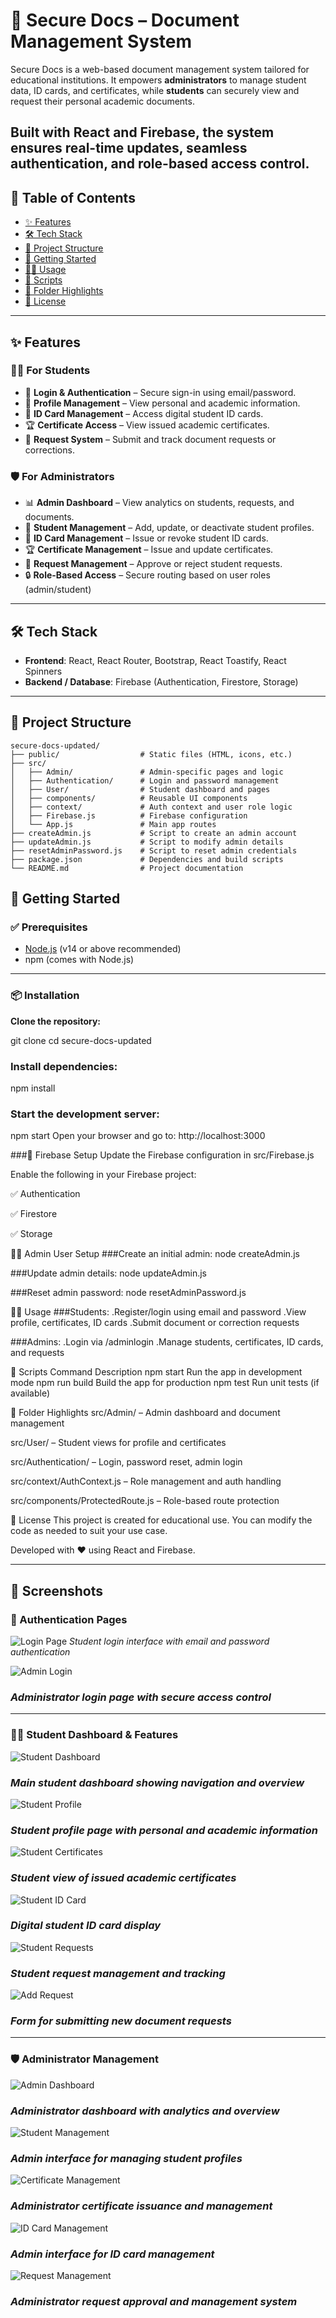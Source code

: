 # 📄 Secure Docs – Document Management System

Secure Docs is a web-based document management system tailored for educational institutions. It empowers **administrators** to manage student data, ID cards, and certificates, while **students** can securely view and request their personal academic documents.

## Built with **React** and **Firebase**, the system ensures real-time updates, seamless authentication, and role-based access control.

## 🔗 Table of Contents

- [✨ Features](#-features)
- [🛠️ Tech Stack](#-tech-stack)
- [📁 Project Structure](#-project-structure)
- [🚀 Getting Started](#-getting-started)
- [👩‍💼 Usage](#-usage)
- [📜 Scripts](#-scripts)
- [📂 Folder Highlights](#-folder-highlights)
- [🪪 License](#-license)

---

## ✨ Features

### 👨‍🎓 For Students

- 🔐 **Login & Authentication** – Secure sign-in using email/password.
- 📄 **Profile Management** – View personal and academic information.
- 🪪 **ID Card Management** – Access digital student ID cards.
- 🏆 **Certificate Access** – View issued academic certificates.
- 📨 **Request System** – Submit and track document requests or corrections.

### 🛡️ For Administrators

- 📊 **Admin Dashboard** – View analytics on students, requests, and documents.
- 👥 **Student Management** – Add, update, or deactivate student profiles.
- 🪪 **ID Card Management** – Issue or revoke student ID cards.
- 🏆 **Certificate Management** – Issue and update certificates.
- 📩 **Request Management** – Approve or reject student requests.
- 🔒 **Role-Based Access** – Secure routing based on user roles (admin/student)

---

## 🛠️ Tech Stack

- **Frontend**: React, React Router, Bootstrap, React Toastify, React Spinners
- **Backend / Database**: Firebase (Authentication, Firestore, Storage)

---

## 📁 Project Structure

```plaintext
secure-docs-updated/
├── public/                  # Static files (HTML, icons, etc.)
├── src/
│   ├── Admin/               # Admin-specific pages and logic
│   ├── Authentication/      # Login and password management
│   ├── User/                # Student dashboard and pages
│   ├── components/          # Reusable UI components
│   ├── context/             # Auth context and user role logic
│   ├── Firebase.js          # Firebase configuration
│   └── App.js               # Main app routes
├── createAdmin.js           # Script to create an admin account
├── updateAdmin.js           # Script to modify admin details
├── resetAdminPassword.js    # Script to reset admin credentials
├── package.json             # Dependencies and build scripts
└── README.md                # Project documentation
```

## 🚀 Getting Started

### ✅ Prerequisites

- [Node.js](https://nodejs.org/) (v14 or above recommended)
- npm (comes with Node.js)

---

### 📦 Installation

**Clone the repository:**

git clone <your-repo-url>
cd secure-docs-updated

### Install dependencies:

npm install

### Start the development server:

npm start
Open your browser and go to:
http://localhost:3000

###🔧 Firebase Setup
Update the Firebase configuration in src/Firebase.js

Enable the following in your Firebase project:

✅ Authentication

✅ Firestore

✅ Storage

👨‍💼 Admin User Setup
###Create an initial admin:
node createAdmin.js

###Update admin details:
node updateAdmin.js

###Reset admin password:
node resetAdminPassword.js

👩‍💼 Usage
###Students:
.Register/login using email and password
.View profile, certificates, ID cards
.Submit document or correction requests

###Admins:
.Login via /adminlogin
.Manage students, certificates, ID cards, and requests

📜 Scripts
Command Description
npm start Run the app in development mode
npm run build Build the app for production
npm test Run unit tests (if available)

📂 Folder Highlights
src/Admin/ – Admin dashboard and document management

src/User/ – Student views for profile and certificates

src/Authentication/ – Login, password reset, admin login

src/context/AuthContext.js – Role management and auth handling

src/components/ProtectedRoute.js – Role-based route protection

🪪 License
This project is created for educational use. You can modify the code as needed to suit your use case.

Developed with ❤️ using React and Firebase.

---

## 📸 Screenshots

### 🔐 Authentication Pages

![Login Page](https://raw.githubusercontent.com/somnathbk62/projects/main/securedocs/screenshots/login-page.png)
_Student login interface with email and password authentication_

![Admin Login](https://raw.githubusercontent.com/somnathbk62/projects/main/securedocs/screenshots/admin-login.png)

### _Administrator login page with secure access control_

---

### 👨‍🎓 Student Dashboard & Features

![Student Dashboard](https://raw.githubusercontent.com/somnathbk62/projects/main/securedocs/screenshots/student-dashboard.png)

### _Main student dashboard showing navigation and overview_

![Student Profile](https://raw.githubusercontent.com/somnathbk62/projects/main/securedocs/screenshots/student-profile.png)

### _Student profile page with personal and academic information_

![Student Certificates](https://raw.githubusercontent.com/somnathbk62/projects/main/securedocs/screenshots/student-certificates.png)

### _Student view of issued academic certificates_

![Student ID Card](https://raw.githubusercontent.com/somnathbk62/projects/main/securedocs/screenshots/student-id-card.png)

### _Digital student ID card display_

![Student Requests](https://raw.githubusercontent.com/somnathbk62/projects/main/securedocs/screenshots/student-requests.png)

### _Student request management and tracking_

![Add Request](https://raw.githubusercontent.com/somnathbk62/projects/main/securedocs/screenshots/add-request.png)

### _Form for submitting new document requests_

---

### 🛡️ Administrator Management

![Admin Dashboard](https://raw.githubusercontent.com/somnathbk62/projects/main/securedocs/screenshots/admin-dashboard.png)

### _Administrator dashboard with analytics and overview_

![Student Management](https://raw.githubusercontent.com/somnathbk62/projects/main/securedocs/screenshots/student-management.png)

### _Admin interface for managing student profiles_

![Certificate Management](https://raw.githubusercontent.com/somnathbk62/projects/main/securedocs/screenshots/certificate-management.png)

### _Administrator certificate issuance and management_

![ID Card Management](https://raw.githubusercontent.com/somnathbk62/projects/main/securedocs/screenshots/id-card-management.png)

### _Admin interface for ID card management_

![Request Management](https://raw.githubusercontent.com/somnathbk62/projects/main/securedocs/screenshots/request-management.png)

### _Administrator request approval and management system_
